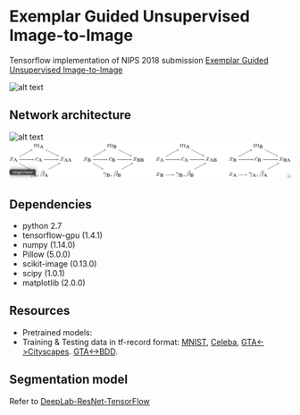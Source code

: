 # Exemplar Guided Unsupervised Image-to-Image
Tensorflow implementation of NIPS 2018 submission [Exemplar Guided Unsupervised Image-to-Image](https://arxiv.org/abs/1805.11145)

![alt text](https://gitlab.esat.kuleuven.be/Liqian.Ma/EG-UNIT/raw/master/imgs/teaser_GTA2BDD.svg)

## Network architecture
![alt text](https://gitlab.esat.kuleuven.be/Liqian.Ma/EG-UNIT/raw/master/imgs/framework_EGUNIT_test.svg)
![alt text](imgs/info_flow_in_autoencoder.png)

## Dependencies
- python 2.7
- tensorflow-gpu (1.4.1)
- numpy (1.14.0)
- Pillow (5.0.0)
- scikit-image (0.13.0)
- scipy (1.0.1)
- matplotlib (2.0.0)


## Resources
- Pretrained models: 
- Training & Testing data in tf-record format: [MNIST](http://homes.esat.kuleuven.be/~liqianma/NIPS18_EGUNIT/data/mnist_tf.zip), [Celeba](http://homes.esat.kuleuven.be/~liqianma/NIPS18_EGUNIT/data/celeba_tf.zip), [GTA<->Cityscapes](http://homes.esat.kuleuven.be/~liqianma/NIPS18_EGUNIT/data/gta_city_tf.zip). [GTA<->BDD](http://homes.esat.kuleuven.be/~liqianma/NIPS18_EGUNIT/data/gta_bdd_tf.zip).

## Segmentation model 
Refer to [DeepLab-ResNet-TensorFlow](https://github.com/DrSleep/tensorflow-deeplab-resnet)

